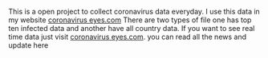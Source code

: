 This is a open project to collect coronavirus data everyday.
I use this data in my website <a href="https://www.coronavirus-eyes.com/">coronavirus eyes.com</a>
There are two types of file one has top ten infected data and another have all country data.
If you want to see real time data just visit <a href="https://www.coronavirus-eyes.com/">coronavirus eyes.com</a>. you can read all the news and update here
